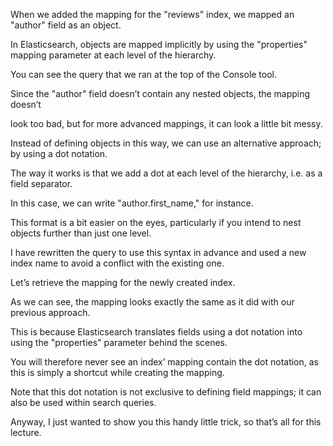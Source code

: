 When we added the mapping for the "reviews" index, we mapped an "author" field as an object.

In Elasticsearch, objects are mapped implicitly by using the "properties" mapping parameter at each level of the hierarchy.

You can see the query that we ran at the top of the Console tool.

Since the "author" field doesn’t contain any nested objects, the mapping doesn’t

look too bad, but for more advanced mappings, it can look a little bit messy.

Instead of defining objects in this way, we can use an alternative approach; by using a dot notation.

The way it works is that we add a dot at each level of the hierarchy, i.e. as a field separator.

In this case, we can write "author.first_name," for instance.

This format is a bit easier on the eyes, particularly if you intend to nest objects further than just one level.

I have rewritten the query to use this syntax in advance and used a new index name to avoid a conflict with the existing one.

Let’s retrieve the mapping for the newly created index.

As we can see, the mapping looks exactly the same as it did with our previous approach.

This is because Elasticsearch translates fields using a dot notation into using the "properties" parameter behind the scenes.

You will therefore never see an index’ mapping contain the dot notation, as this is simply a shortcut while creating the mapping.

Note that this dot notation is not exclusive to defining field mappings; it can also be used within search queries.

Anyway, I just wanted to show you this handy little trick, so that’s all for this lecture.

